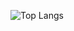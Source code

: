 ![Top Langs](https://github-readme-stats.vercel.app/api/top-langs/?username=TVOJ_GITHUB_USERNAME&layout=compact)

